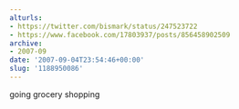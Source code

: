 ```yaml
---
alturls:
- https://twitter.com/bismark/status/247523722
- https://www.facebook.com/17803937/posts/856458902509
archive:
- 2007-09
date: '2007-09-04T23:54:46+00:00'
slug: '1188950086'
---
```


going grocery shopping


